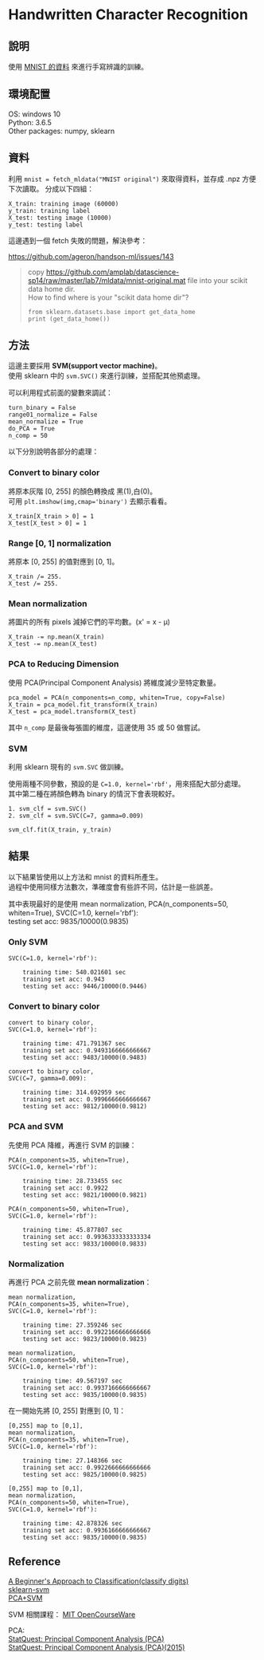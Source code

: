 # Handwritten Character Recognition

## 說明

使用 [MNIST 的資料](http://yann.lecun.com/exdb/mnist/) 來進行手寫辨識的訓練。  

## 環境配置

OS: windows 10  
Python: 3.6.5  
Other packages: numpy, sklearn

## 資料

利用 `mnist = fetch_mldata("MNIST original")` 來取得資料，並存成 .npz 方便下次讀取。
分成以下四組：

    X_train: training image (60000)  
    y_train: training label  
    X_test: testing image (10000)  
    y_test: testing label  

這邊遇到一個 fetch 失敗的問題，解決參考：  

<https://github.com/ageron/handson-ml/issues/143>

> copy https://github.com/amplab/datascience-sp14/raw/master/lab7/mldata/mnist-original.mat file into your scikit data home dir.  
> How to find where is your "scikit data home dir"?
>
>   `from sklearn.datasets.base import get_data_home`  
>   `print (get_data_home())`

## 方法

這邊主要採用 **SVM(support vector machine)**。  
使用 sklearn 中的 `svm.SVC()` 來進行訓練，並搭配其他預處理。

可以利用程式前面的變數來調試：

```
turn_binary = False
range01_normalize = False
mean_normalize = True
do_PCA = True
n_comp = 50
```

以下分別說明各部分的處理：

### Convert to binary color

將原本灰階 [0, 255] 的顏色轉換成 黑(1),白(0)。  
可用 `plt.imshow(img,cmap='binary')` 去顯示看看。

```
X_train[X_train > 0] = 1
X_test[X_test > 0] = 1
```

### Range [0, 1] normalization

將原本 [0, 255] 的值對應到 [0, 1]。

```
X_train /= 255.
X_test /= 255.
```

### Mean normalization

將圖片的所有 pixels 減掉它們的平均數。(x' = x - μ)

```
X_train -= np.mean(X_train)
X_test -= np.mean(X_test)
```

### PCA to Reducing Dimension

使用 PCA(Principal Component Analysis) 將維度減少至特定數量。

```
pca_model = PCA(n_components=n_comp, whiten=True, copy=False)
X_train = pca_model.fit_transform(X_train)
X_test = pca_model.transform(X_test)
```

其中 `n_comp` 是最後每張圖的維度，這邊使用 35 或 50  做嘗試。

### SVM

利用 sklearn 現有的 `svm.SVC` 做訓練。  

使用兩種不同參數，預設的是 `C=1.0, kernel='rbf'`，用來搭配大部分處理。  
其中第二種在將顏色轉為 binary 的情況下會表現較好。

```
1. svm_clf = svm.SVC()
2. svm_clf = svm.SVC(C=7, gamma=0.009)

svm_clf.fit(X_train, y_train)
```

## 結果

以下結果皆使用以上方法和 mnist 的資料所產生。  
過程中使用同樣方法數次，準確度會有些許不同，估計是一些誤差。

其中表現最好的是使用 mean normalization, PCA(n_components=50, whiten=True), SVC(C=1.0, kernel='rbf'):  
testing set acc: 9835/10000(0.9835)

### Only SVM

```
SVC(C=1.0, kernel='rbf'):

    training time: 540.021601 sec
    training set acc: 0.943
    testing set acc: 9446/10000(0.9446)
```

### Convert to binary color

```
convert to binary color,
SVC(C=1.0, kernel='rbf'):

    training time: 471.791367 sec
    training set acc: 0.9493166666666667
    testing set acc: 9483/10000(0.9483)

convert to binary color,
SVC(C=7, gamma=0.009):

    training time: 314.692959 sec
    training set acc: 0.9996666666666667
    testing set acc: 9812/10000(0.9812)
```

### PCA and SVM

先使用 PCA 降維，再進行 SVM 的訓練：

```
PCA(n_components=35, whiten=True),
SVC(C=1.0, kernel='rbf'):

    training time: 28.733455 sec
    training set acc: 0.9922
    testing set acc: 9821/10000(0.9821)

PCA(n_components=50, whiten=True),
SVC(C=1.0, kernel='rbf'):

    training time: 45.877807 sec
    training set acc: 0.9936333333333334
    testing set acc: 9833/10000(0.9833)
```

### Normalization

再進行 PCA 之前先做 **mean normalization**：

```
mean normalization,
PCA(n_components=35, whiten=True),
SVC(C=1.0, kernel='rbf'):

    training time: 27.359246 sec
    training set acc: 0.9922166666666666
    testing set acc: 9823/10000(0.9823)

mean normalization,
PCA(n_components=50, whiten=True),
SVC(C=1.0, kernel='rbf'):

    training time: 49.567197 sec
    training set acc: 0.9937166666666667
    testing set acc: 9835/10000(0.9835)
```

在一開始先將 [0, 255] 對應到 [0, 1]：

```
[0,255] map to [0,1],
mean normalization,
PCA(n_components=35, whiten=True),
SVC(C=1.0, kernel='rbf'):

    training time: 27.148366 sec
    training set acc: 0.9922666666666666
    testing set acc: 9825/10000(0.9825)

[0,255] map to [0,1],
mean normalization,
PCA(n_components=50, whiten=True),
SVC(C=1.0, kernel='rbf'):

    training time: 42.878326 sec
    training set acc: 0.9936166666666667
    testing set acc: 9835/10000(0.9835)
```

## Reference

[A Beginner's Approach to Classification(classify digits)](https://www.kaggle.com/archaeocharlie/a-beginner-s-approach-to-classification?scriptVersionId=470167)  
[sklearn-svm](http://scikit-learn.org/stable/modules/generated/sklearn.svm.SVC.html)  
[PCA+SVM](https://www.kaggle.com/zhanghuahua/pca-svm)  

SVM 相關課程： [MIT OpenCourseWare](https://www.youtube.com/watch?v=_PwhiWxHK8o)

PCA:  
[StatQuest: Principal Component Analysis (PCA)](https://youtu.be/FgakZw6K1QQ)  
[StatQuest: Principal Component Analysis (PCA)(2015)](https://youtu.be/_UVHneBUBW0)  
